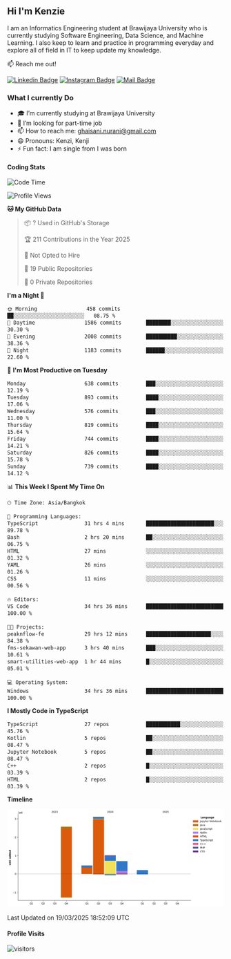 ## Hi I'm Kenzie


I am an Informatics Engineering student at Brawijaya University who is currently studying Software Engineering, Data Science, and Machine Learning. I also keep to learn and practice in programming everyday and explore all of field in IT to keep update my knowledge.

:mailbox: Reach me out!

[![Linkedin Badge](https://img.shields.io/badge/-Kenzie_Taqiyassar-0e76a8?style=flat&labelColor=0e76a8&logo=linkedin&logoColor=white)](https://www.linkedin.com/in/kenzie-taqiyassar-37458b1aa/) 
[![Instagram Badge](https://img.shields.io/badge/-@__kenziehh_-e84393?style=flat&labelColor=e84393&logo=instagram&logoColor=white)](https://www.instagram.com/_kenziehh/) 
[![Mail Badge](https://img.shields.io/badge/-ghaisani.nurani-c0392b?style=flat&labelColor=c0392b&logo=gmail&logoColor=white)](mailto:ghaisani.nurani@gmail.com)

### What I currently Do

- 🎓 I’m currently studying at Brawijaya University
- 💼 I’m looking for part-time job
- 📫 How to reach me: ghaisani.nurani@gmail.com
- 😄 Pronouns: Kenzi, Kenji
- ⚡ Fun fact: I am single from I was born

#### Coding Stats
<!--START_SECTION:waka-->
![Code Time](http://img.shields.io/badge/Code%20Time-1%2C127%20hrs%2020%20mins-blue)

![Profile Views](http://img.shields.io/badge/Profile%20Views-0-blue)

**🐱 My GitHub Data** 

> 📦 ? Used in GitHub's Storage 
 > 
> 🏆 211 Contributions in the Year 2025
 > 
> 🚫 Not Opted to Hire
 > 
> 📜 19 Public Repositories 
 > 
> 🔑 0 Private Repositories 
 > 
**I'm a Night 🦉** 

```text
🌞 Morning                458 commits         ██░░░░░░░░░░░░░░░░░░░░░░░   08.75 % 
🌆 Daytime                1586 commits        ████████░░░░░░░░░░░░░░░░░   30.30 % 
🌃 Evening                2008 commits        ██████████░░░░░░░░░░░░░░░   38.36 % 
🌙 Night                  1183 commits        ██████░░░░░░░░░░░░░░░░░░░   22.60 % 
```
📅 **I'm Most Productive on Tuesday** 

```text
Monday                   638 commits         ███░░░░░░░░░░░░░░░░░░░░░░   12.19 % 
Tuesday                  893 commits         ████░░░░░░░░░░░░░░░░░░░░░   17.06 % 
Wednesday                576 commits         ███░░░░░░░░░░░░░░░░░░░░░░   11.00 % 
Thursday                 819 commits         ████░░░░░░░░░░░░░░░░░░░░░   15.64 % 
Friday                   744 commits         ████░░░░░░░░░░░░░░░░░░░░░   14.21 % 
Saturday                 826 commits         ████░░░░░░░░░░░░░░░░░░░░░   15.78 % 
Sunday                   739 commits         ████░░░░░░░░░░░░░░░░░░░░░   14.12 % 
```


📊 **This Week I Spent My Time On** 

```text
🕑︎ Time Zone: Asia/Bangkok

💬 Programming Languages: 
TypeScript               31 hrs 4 mins       ██████████████████████░░░   89.78 % 
Bash                     2 hrs 20 mins       ██░░░░░░░░░░░░░░░░░░░░░░░   06.75 % 
HTML                     27 mins             ░░░░░░░░░░░░░░░░░░░░░░░░░   01.32 % 
YAML                     26 mins             ░░░░░░░░░░░░░░░░░░░░░░░░░   01.26 % 
CSS                      11 mins             ░░░░░░░░░░░░░░░░░░░░░░░░░   00.56 % 

🔥 Editors: 
VS Code                  34 hrs 36 mins      █████████████████████████   100.00 % 

🐱‍💻 Projects: 
peaknflow-fe             29 hrs 12 mins      █████████████████████░░░░   84.38 % 
fms-sekawan-web-app      3 hrs 40 mins       ███░░░░░░░░░░░░░░░░░░░░░░   10.61 % 
smart-utilities-web-app  1 hr 44 mins        █░░░░░░░░░░░░░░░░░░░░░░░░   05.01 % 

💻 Operating System: 
Windows                  34 hrs 36 mins      █████████████████████████   100.00 % 
```

**I Mostly Code in TypeScript** 

```text
TypeScript               27 repos            ███████████░░░░░░░░░░░░░░   45.76 % 
Kotlin                   5 repos             ██░░░░░░░░░░░░░░░░░░░░░░░   08.47 % 
Jupyter Notebook         5 repos             ██░░░░░░░░░░░░░░░░░░░░░░░   08.47 % 
C++                      2 repos             █░░░░░░░░░░░░░░░░░░░░░░░░   03.39 % 
HTML                     2 repos             █░░░░░░░░░░░░░░░░░░░░░░░░   03.39 % 
```



**Timeline**

![Lines of Code chart](https://raw.githubusercontent.com/kenziehh/kenziehh/master/assets/bar_graph.png)


 Last Updated on 19/03/2025 18:52:09 UTC
<!--END_SECTION:waka-->


#### Profile Visits

![visitors](https://visitor-badge.glitch.me/badge?page_id=kenziehh.kenziehh)





